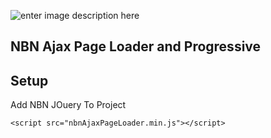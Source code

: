 ![enter image description here](https://github.com/justfornbn/NBN-Ajax-page-loading-JQuery/blob/master/NBNAJAXPAGELOADER.jpg?raw=true) 
## NBN Ajax Page Loader and Progressive

## Setup

Add NBN JOuery To Project

    <script src="nbnAjaxPageLoader.min.js"></script>
